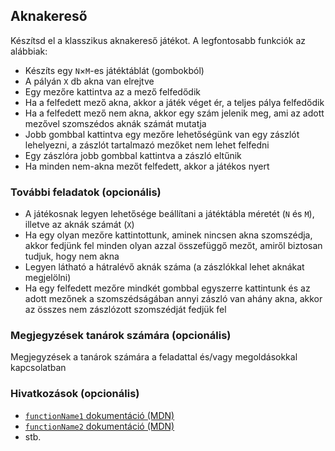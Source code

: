## Aknakereső

Készítsd el a klasszikus aknakereső játékot. A legfontosabb funkciók az alábbiak:

- Készíts egy `N`×`M`-es játéktáblát (gombokból)
- A pályán `X` db akna van elrejtve
- Egy mezőre kattintva az a mező felfedődik
- Ha a felfedett mező akna, akkor a játék véget ér, a teljes pálya felfedődik
- Ha a felfedett mező nem akna, akkor egy szám jelenik meg, ami az adott mezővel szomszédos aknák számát mutatja
- Jobb gombbal kattintva egy mezőre lehetőségünk van egy zászlót lehelyezni, a zászlót tartalmazó mezőket nem lehet felfedni
- Egy zászlóra jobb gombbal kattintva a zászló eltűnik
- Ha minden nem-akna mezőt felfedett, akkor a játékos nyert

### További feladatok (opcionális)

- A játékosnak legyen lehetősége beállítani a játéktábla méretét (`N` és `M`), illetve az aknák számát (`X`)
- Ha egy olyan mezőre kattintottunk, aminek nincsen akna szomszédja, akkor fedjünk fel minden olyan azzal összefüggő mezőt, amiről biztosan tudjuk, hogy nem akna
- Legyen látható a hátralévő aknák száma (a zászlókkal lehet aknákat megjelölni)
- Ha egy felfedett mezőre mindkét gombbal egyszerre kattintunk és az adott mezőnek a szomszédságában annyi zászló van ahány akna, akkor az összes nem zászlózott szomszédját fedjük fel 

### Megjegyzések tanárok számára (opcionális)

Megjegyzések a tanárok számára a feladattal és/vagy megoldásokkal kapcsolatban

### Hivatkozások (opcionális)

- [`functionName1` dokumentáció (MDN)][1]
- [`functionName2` dokumentáció (MDN)][2]
- stb.

[1]: https://developer.mozilla.org/en-US/docs/Web/JavaScript/Reference/functionName1
[2]: https://developer.mozilla.org/en-US/docs/Web/JavaScript/Reference/functionName2
